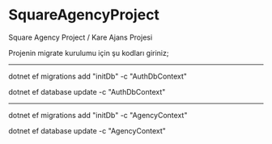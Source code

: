 # SquareAgencyProject
Square Agency Project / Kare Ajans Projesi

Projenin migrate kurulumu için şu kodları giriniz;

-----------------------------------------------------

dotnet ef migrations add "initDb" -c "AuthDbContext"

dotnet ef database update -c "AuthDbContext"

-----------------------------------------------------
dotnet ef migrations add "initDb" -c "AgencyContext"

dotnet ef database update -c "AgencyContext"

